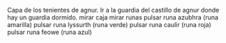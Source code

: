 Capa de los tenientes de agnur.
Ir a la guardia del castillo de agnur donde hay un guardia dormido.
mirar caja
mirar runas
pulsar runa azubhra (runa amarilla)
pulsar runa lyssurth (runa verde)
pulsar runa caulir (runa roja)
pulsar runa feowe  (runa azul)